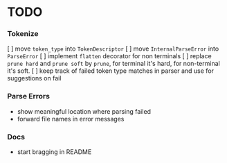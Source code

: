 # TODO

### Tokenize
[ ] move `token_type` into `TokenDescriptor`
[ ] move `InternalParseError` into `ParseError`
[ ] implement `flatten` decorator for non terminals
[ ] replace `prune hard` and `prune soft` by `prune`, for terminal it's hard, for non-terminal it's soft.
[ ] keep track of failed token type matches in parser and use for suggestions on fail

### Parse Errors
- show meaningful location where parsing failed
- forward file names in error messages

### Docs
- start bragging in README
